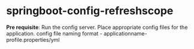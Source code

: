 # springboot-config-refreshscope

**Pre requisite**:
Run the config server.
Place appropriate config files for the application.
config file naming format - applicationname-profile.properties/yml


